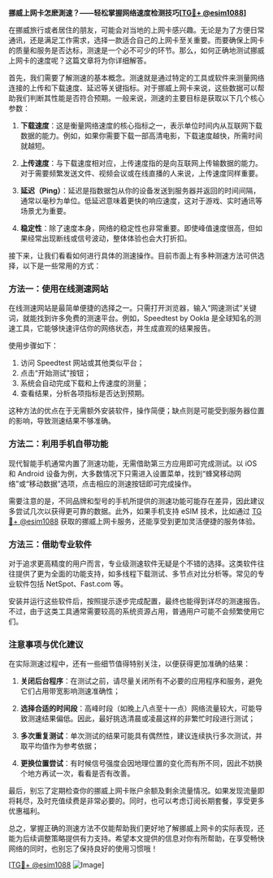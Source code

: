 **挪威上网卡怎麽測速？——轻松掌握网络速度检测技巧[[TG💪+ @esim1088](https://t.me/s/esim1088)]**

在挪威旅行或者居住的朋友，可能会对当地的上网卡感兴趣。无论是为了方便日常通讯，还是满足工作需求，选择一款适合自己的上网卡至关重要。而要确保上网卡的质量和服务是否达标，测速是一个必不可少的环节。那么，如何正确地测试挪威上网卡的速度呢？这篇文章将为你详细解答。

首先，我们需要了解测速的基本概念。测速就是通过特定的工具或软件来测量网络连接的上传和下载速度、延迟等关键指标。对于挪威上网卡来说，这些数据可以帮助我们判断其性能是否符合预期。一般来说，测速的主要目标是获取以下几个核心参数：

1. **下载速度**：这是衡量网络速度的核心指标之一，表示单位时间内从互联网下载数据的能力。例如，如果你需要下载一部高清电影，下载速度越快，所需时间就越短。
   
2. **上传速度**：与下载速度相对应，上传速度指的是向互联网上传输数据的能力。对于需要频繁发送文件、视频会议或在线直播的人来说，上传速度同样重要。

3. **延迟（Ping）**：延迟是指数据包从你的设备发送到服务器并返回的时间间隔，通常以毫秒为单位。低延迟意味着更快的响应速度，这对于游戏、实时通讯等场景尤为重要。

4. **稳定性**：除了速度本身，网络的稳定性也非常重要。即使峰值速度很高，但如果经常出现断线或信号波动，整体体验也会大打折扣。

接下来，让我们看看如何进行具体的测速操作。目前市面上有多种测速方法可供选择，以下是一些常用的方式：

### 方法一：使用在线测速网站

在线测速网站是最简单便捷的选择之一。只需打开浏览器，输入“网速测试”关键词，就能找到许多免费的测速平台。例如，Speedtest by Ookla 是全球知名的测速工具，它能够快速评估你的网络状态，并生成直观的结果报告。

使用步骤如下：
1. 访问 Speedtest 网站或其他类似平台；
2. 点击“开始测试”按钮；
3. 系统会自动完成下载和上传速度的测量；
4. 查看结果，分析各项指标是否达到预期。

这种方法的优点在于无需额外安装软件，操作简便；缺点则是可能受到服务器位置的影响，导致测速结果不够准确。

### 方法二：利用手机自带功能

现代智能手机通常内置了测速功能，无需借助第三方应用即可完成测试。以 iOS 和 Android 设备为例，大多数情况下只需进入设置菜单，找到“蜂窝移动网络”或“移动数据”选项，点击相应的测速按钮即可完成操作。

需要注意的是，不同品牌和型号的手机所提供的测速功能可能存在差异，因此建议多尝试几次以获得更可靠的数据。此外，如果手机支持 eSIM 技术，比如通过 [TG💪+ @esim1088](https://t.me/s/esim1088) 获取的挪威上网卡服务，还能享受到更加灵活便捷的服务体验。

### 方法三：借助专业软件

对于追求更高精度的用户而言，专业级测速软件无疑是个不错的选择。这类软件往往提供了更为全面的功能支持，如多线程下载测试、多节点对比分析等。常见的专业软件包括 NetSpot、Fast.com 等。

安装并运行这些软件后，按照提示逐步完成配置，最终也能得到详尽的测速报告。不过，由于这类工具通常需要较高的系统资源占用，普通用户可能不会频繁使用它们。

### 注意事项与优化建议

在实际测速过程中，还有一些细节值得特别关注，以便获得更加准确的结果：

1. **关闭后台程序**：在测试之前，请尽量关闭所有不必要的应用程序和服务，避免它们占用带宽影响测速准确性；
   
2. **选择合适的时间段**：高峰时段（如晚上八点至十一点）网络流量较大，可能导致测速结果偏低。因此，最好挑选清晨或凌晨这样的非繁忙时段进行测试；
   
3. **多次重复测试**：单次测试的结果可能具有偶然性，建议连续执行多次测试，并取平均值作为参考依据；
   
4. **更换位置尝试**：有时候信号强度会因地理位置的变化而有所不同，因此不妨换个地方再试一次，看看是否有改善。

最后，别忘了定期检查你的挪威上网卡账户余额及剩余流量情况。如果发现流量即将耗尽，及时充值续费是非常必要的。同时，也可以考虑订阅长期套餐，享受更多优惠福利。

总之，掌握正确的测速方法不仅能帮助我们更好地了解挪威上网卡的实际表现，还能为后续调整策略提供有力支持。希望本文提供的信息对你有所帮助，在享受畅快网络的同时，也别忘了保持良好的使用习惯哦！

[[TG💪+ @esim1088](https://t.me/s/esim1088) ![Image](https://i.postimg.cc/4NQfJmqS/Snipaste-2025-05-13-00-14-12.png)]